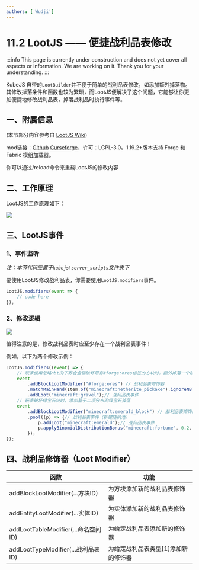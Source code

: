 ```yaml
---
authors: ['Wudji']
---
```


# 11.2 LootJS —— 便捷战利品表修改

:::info
This page is currently under construction and does not yet cover all aspects or information. We are working on it. Thank you for your understanding.
:::

KubeJS 自带的`LootBuilder`并不便于简单的战利品表修改，如添加额外掉落物。其修改掉落条件和函数也较为繁琐，而LootJS便解决了这个问题，它能够让你更加便捷地修改战利品表，掉落战利品时执行事件等。

## 一、附属信息

(本节部分内容参考自 [LootJS Wiki](https://github.com/AlmostReliable/lootjs-forge/wiki))

mod链接：[Github](https://github.com/AlmostReliable/lootjs-forge) [Curseforge](https://www.curseforge.com/minecraft/mc-mods/lootjs-forge)，许可：LGPL-3.0。1.19.2+版本支持 Forge 和 Fabric 模组加载器。

你可以通过/reload命令来重载LootJS的修改内容

## 二、工作原理

LootJS的工作原理如下：

![](https://m1.miaomc.cn/uploads/20220424\_31c09db2a2078.png)

## 三、LootJS事件

### 1、事件监听

_注：本节代码应置于`kubejs\server_scripts`文件夹下_

要使用LootJS修改战利品表，你需要使用`LootJS.modifiers`事件。

```js
LootJS.modifiers(event => {
    // code here
});
```

### 2、修改逻辑

![](https://m1.miaomc.cn/uploads/20230708\_64a960a74e4a5.png)

值得注意的是，修改战利品表时应至少存在一个战利品表事件！

例如，以下为两个修改示例：

```js
LootJS.modifiers((event) => {
    // 玩家使用忽略nbt的下界合金镐破坏带有#forge:ores标签的方块时，额外掉落一个砂砾。
    event
        .addBlockLootModifier("#forge:ores") // 战利品表修饰器
        .matchMainHand(Item.of("minecraft:netherite_pickaxe").ignoreNBT()) // 战利品表条件
        .addLoot("minecraft:gravel");// 战利品表事件
    // 玩家破坏绿宝石块时，添加基于二项分布的绿宝石掉落
    event
        .addBlockLootModifier("minecraft:emerald_block") // 战利品表修饰器
        .pool((p) => {// 战利品表事件（新建随机池）
            p.addLoot("minecraft:emerald");// 战利品表事件
            p.applyBinomialDistributionBonus("minecraft:fortune", 0.2, 3);// 战利品表函数
        });
});
```

## 四、战利品修饰器（Loot Modifier）

| **函数**                            | **功能**                             |
| ----------------------------------- | ------------------------------------ |
| addBlockLootModifier(...方块ID)     | 为方块添加新的战利品表修饰器         |
| addEntityLootModifier(...实体ID)    | 为实体添加新的战利品表修饰器         |
| addLootTableModifier(...命名空间ID) | 为给定战利品表添加新的修饰器         |
| addLootTypeModifier(...战利品表ID)  | 为给定战利品表类型\[1]添加新的修饰器 |